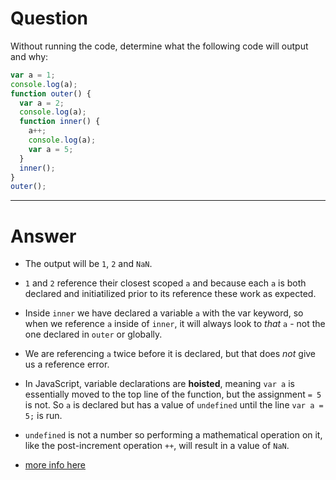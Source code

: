 # Question

Without running the code, determine what the following code will output and why:

```js
var a = 1;
console.log(a);
function outer() {
  var a = 2;
  console.log(a);
  function inner() {
    a++;
    console.log(a);
    var a = 5;
  }
  inner();
}
outer();
```

---

# Answer

- The output will be `1`, `2` and `NaN`.

- `1` and `2` reference their closest scoped `a` and because each `a` is both declared and initiatilized prior to its reference these work as expected.

- Inside `inner` we have declared a variable `a` with the var keyword, so when we reference `a` inside of `inner`, it will always look to _that_ `a` - not the one declared in `outer` or globally.

- We are referencing `a` twice before it is declared, but that does _not_ give us a reference error.

- In JavaScript, variable declarations are **hoisted**, meaning `var a` is essentially moved to the top line of the function, but the assignment `= 5` is not. So `a` is declared but has a value of `undefined` until the line `var a = 5;` is run.

- `undefined` is not a number so performing a mathematical operation on it, like the post-increment operation `++`, will result in a value of `NaN`.

- [more info here](https://scotch.io/tutorials/understanding-hoisting-in-javascript)
